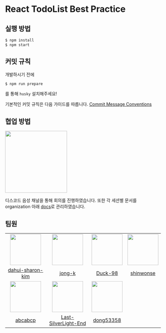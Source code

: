 # React TodoList Best Practice

## 실행 방법
```bash
$ npm install
$ npm start
```

## 커밋 규칙
개발하시기 전에
```bash
$ npm run prepare
```
를 통해 `husky` 설치해주세요!

기본적인 커밋 규칙은 다음 가이드를 따릅니다. [Commit Message Conventions](https://gist.github.com/stephenparish/9941e89d80e2bc58a153)

## 협업 방법
<div>
  <img src="https://user-images.githubusercontent.com/62709718/208821813-5f880759-64e4-46d4-8d2f-9721d231f4ae.png" width="200px;" />
</div>

디스코드 음성 채널을 통해 회의를 진행하였습니다. 또한 각 세션별 문서를 organization 아래 [docs](https://github.com/wanted-preonboarding-fe-internship-8th/docs)로 관리하였습니다.

## 팀원
<table>
  <tr>
    <td align="center">
      <img src="https://user-images.githubusercontent.com/62709718/208676194-c22dc8af-6f06-4614-b467-6fa1dcd39e9b.png" width="100px;" alt=""/>
    </td>
    <td align="center">
      <img src="https://user-images.githubusercontent.com/62709718/208676156-350f5e57-7568-497a-ba32-cf7f849ef688.png" width="100px;" alt=""/>
    </td>
    <td align="center">
      <img src="https://user-images.githubusercontent.com/62709718/208676069-16f11acd-8447-4d72-ab0b-f6e074373dea.png" width="100px;" alt=""/>
    </td>    
    <td align="center">
      <img src="https://user-images.githubusercontent.com/62709718/208676001-b838be17-a6da-4954-8382-7b537a359f2a.png" width="100px;" alt=""/>
    </td>
  </tr>
  <tr>    
    <td align="center">
      <a href="https://github.com/dahui-sharon-kim">
        <div>dahui-sharon-kim</div>
      </a>
    </td>
    <td align="center">
      <a href="https://github.com/jong-k">
        <div>jong-k</div>
      </a>
    </td>
    <td align="center">
      <a href="https://github.com/Duck-98">
        <div>Duck-98</div>
      </a>
    </td>    
    <td align="center">
      <a href="https://github.com/shinwonse">
        <div>shinwonse</div>
      </a>
    </td>
  </tr>
  <tr>
    <td align="center">
      <img src="https://user-images.githubusercontent.com/62709718/208675953-3dbf10de-ed57-4b9a-9a5a-903dd5b8e708.png" width="100px;" alt=""/>
    </td>
    <td align="center">
      <img src="https://user-images.githubusercontent.com/62709718/208675855-9b8dad0e-9314-43e5-8fb7-9da23ba465bd.png" width="100px;" alt=""/>
    </td>
    <td align="center">
      <img src="https://user-images.githubusercontent.com/62709718/208675588-1fc2c6ec-0a10-4496-b7de-39cfbfa5e7ab.png" width="100px;" alt=""/>
    </td>
  </tr>
  <tr>    
    <td align="center">
      <a href="https://github.com/abcabcp">
        <div>abcabcp</div>
      </a>
    </td>
    <td align="center">
      <a href="https://github.com/Last-SilverLight-End">
        <div>Last-SilverLight-End</div>
      </a>
    </td>
    <td align="center">
      <a href="https://github.com/dong53358">
        <div>dong53358</div>
      </a>
    </td>
  </tr>
</table>

